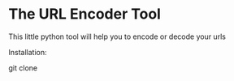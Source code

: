# The URL Encoder Tool
This little python tool will help you to encode or decode your urls

Installation:

git clone 
